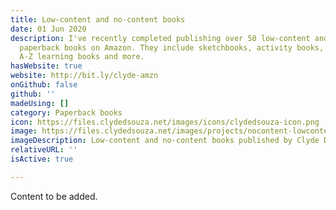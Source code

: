 ```yaml
---
title: Low-content and no-content books
date: 01 Jun 2020
description: I've recently completed publishing over 50 low-content and no-content
  paperback books on Amazon. They include sketchbooks, activity books, colouring books,
  A-Z learning books and more.
hasWebsite: true
website: http://bit.ly/clyde-amzn
onGithub: false
github: ''
madeUsing: []
category: Paperback books
icon: https://files.clydedsouza.net/images/icons/clydedsouza-icon.png
image: https://files.clydedsouza.net/images/projects/nocontent-lowcontent.png
imageDescription: Low-content and no-content books published by Clyde D'Souza
relativeURL: ''
isActive: true

---
```

Content to be added.